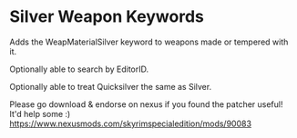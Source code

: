 # Silver Weapon Keywords
Adds the WeapMaterialSilver keyword to weapons made or tempered with it.


Optionally able to search by EditorID.

Optionally able to treat Quicksilver the same as Silver.

Please go download & endorse on nexus if you found the patcher useful! It'd help some :)
https://www.nexusmods.com/skyrimspecialedition/mods/90083
